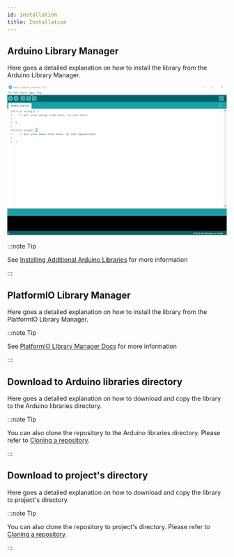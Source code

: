 ```yaml
---
id: installation
title: Installation
---
```




## Arduino Library Manager

Here goes a detailed explanation on how to install the library from the Arduino Library Manager.

![arduino_Library_manager](../static/img/arduino_Library_manager.gif)

:::note Tip

See [Installing Additional Arduino Libraries](https://www.arduino.cc/en/Guide/Libraries) for more information

:::

## PlatformIO Library Manager

Here goes a detailed explanation on how to install the library from the PlatformIO Library Manager.

:::note Tip

See [PlatformIO LIbrary Manager Docs](https://docs.platformio.org/en/latest/librarymanager/) for more information

:::

## Download to Arduino libraries directory

Here goes a detailed explanation on how to download and copy the library to the Arduino libraries directory.

:::note Tip

You can also clone the repository to the Arduino libraries directory. Please refer to [Cloning a repository](https://help.github.com/en/github/creating-cloning-and-archiving-repositories/cloning-a-repository).

:::

## Download to project's directory

Here goes a detailed explanation on how to download and copy the library to project's directory.

:::note Tip

You can also clone the repository to project's directory. Please refer to [Cloning a repository](https://help.github.com/en/github/creating-cloning-and-archiving-repositories/cloning-a-repository).

:::